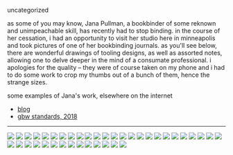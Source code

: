 uncategorized

as some of you may know, Jana Pullman, a bookbinder of some reknown and unimpeachable skill, has recently had to stop binding. in the course of her cessation, i had an opportunity to visit her studio here in minneapolis and took pictures of one of her bookbinding journals. as you'll see below, there are wonderful drawings of tooling designs, as well as assorted notes, allowing one to delve deeper in the mind of a consumate professional. i apologies for the quality – they were of course taken on my phone and i had to do some work to crop my thumbs out of a bunch of them, hence the strange sizes.

some examples of Jana's work, elsewhere on the internet

- [blog](https://aboutthebinding.blogspot.com/)
- [<abbr>gbw</abbr> standards, 2018](https://vimeo.com/ondemand/18gbw1)

----

<picture>
  <source srcset='/images/jana-pullman-journal/1.avif' type='image/avif'/>
  <source srcset='/images/jana-pullman-journal/1.jxl' type='image/jxl'/>
  <source srcset='/images/jana-pullman-journal/1.webp' type='image/webp'/>
  <img src='/images/jana-pullman-journal/1.jpg' loading='lazy'/>
</picture>
<picture>
  <source srcset='/images/jana-pullman-journal/2.avif' type='image/avif'/>
  <source srcset='/images/jana-pullman-journal/2.jxl' type='image/jxl'/>
  <source srcset='/images/jana-pullman-journal/2.webp' type='image/webp'/>
  <img src='/images/jana-pullman-journal/2.jpg' loading='lazy'/>
</picture>
<picture>
  <source srcset='/images/jana-pullman-journal/3.avif' type='image/avif'/>
  <source srcset='/images/jana-pullman-journal/3.jxl' type='image/jxl'/>
  <source srcset='/images/jana-pullman-journal/3.webp' type='image/webp'/>
  <img src='/images/jana-pullman-journal/3.jpg' loading='lazy'/>
</picture>
<picture>
  <source srcset='/images/jana-pullman-journal/4.avif' type='image/avif'/>
  <source srcset='/images/jana-pullman-journal/4.jxl' type='image/jxl'/>
  <source srcset='/images/jana-pullman-journal/4.webp' type='image/webp'/>
  <img src='/images/jana-pullman-journal/4.jpg' loading='lazy'/>
</picture>
<picture>
  <source srcset='/images/jana-pullman-journal/5.avif' type='image/avif'/>
  <source srcset='/images/jana-pullman-journal/5.jxl' type='image/jxl'/>
  <source srcset='/images/jana-pullman-journal/5.webp' type='image/webp'/>
  <img src='/images/jana-pullman-journal/5.jpg' loading='lazy'/>
</picture>
<picture>
  <source srcset='/images/jana-pullman-journal/6.avif' type='image/avif'/>
  <source srcset='/images/jana-pullman-journal/6.jxl' type='image/jxl'/>
  <source srcset='/images/jana-pullman-journal/6.webp' type='image/webp'/>
  <img src='/images/jana-pullman-journal/6.jpg' loading='lazy'/>
</picture>
<picture>
  <source srcset='/images/jana-pullman-journal/7.avif' type='image/avif'/>
  <source srcset='/images/jana-pullman-journal/7.jxl' type='image/jxl'/>
  <source srcset='/images/jana-pullman-journal/7.webp' type='image/webp'/>
  <img src='/images/jana-pullman-journal/7.jpg' loading='lazy'/>
</picture>
<picture>
  <source srcset='/images/jana-pullman-journal/8.avif' type='image/avif'/>
  <source srcset='/images/jana-pullman-journal/8.jxl' type='image/jxl'/>
  <source srcset='/images/jana-pullman-journal/8.webp' type='image/webp'/>
  <img src='/images/jana-pullman-journal/8.jpg' loading='lazy'/>
</picture>
<picture>
  <source srcset='/images/jana-pullman-journal/9.avif' type='image/avif'/>
  <source srcset='/images/jana-pullman-journal/9.jxl' type='image/jxl'/>
  <source srcset='/images/jana-pullman-journal/9.webp' type='image/webp'/>
  <img src='/images/jana-pullman-journal/9.jpg' loading='lazy'/>
</picture>
<picture>
  <source srcset='/images/jana-pullman-journal/10.avif' type='image/avif'/>
  <source srcset='/images/jana-pullman-journal/10.jxl' type='image/jxl'/>
  <source srcset='/images/jana-pullman-journal/10.webp' type='image/webp'/>
  <img src='/images/jana-pullman-journal/10.jpg' loading='lazy'/>
</picture>
<picture>
  <source srcset='/images/jana-pullman-journal/11.avif' type='image/avif'/>
  <source srcset='/images/jana-pullman-journal/11.jxl' type='image/jxl'/>
  <source srcset='/images/jana-pullman-journal/11.webp' type='image/webp'/>
  <img src='/images/jana-pullman-journal/11.jpg' loading='lazy'/>
</picture>
<picture>
  <source srcset='/images/jana-pullman-journal/12.avif' type='image/avif'/>
  <source srcset='/images/jana-pullman-journal/12.jxl' type='image/jxl'/>
  <source srcset='/images/jana-pullman-journal/12.webp' type='image/webp'/>
  <img src='/images/jana-pullman-journal/12.jpg' loading='lazy'/>
</picture>
<picture>
  <source srcset='/images/jana-pullman-journal/13.avif' type='image/avif'/>
  <source srcset='/images/jana-pullman-journal/13.jxl' type='image/jxl'/>
  <source srcset='/images/jana-pullman-journal/13.webp' type='image/webp'/>
  <img src='/images/jana-pullman-journal/13.jpg' loading='lazy'/>
</picture>
<picture>
  <source srcset='/images/jana-pullman-journal/14.avif' type='image/avif'/>
  <source srcset='/images/jana-pullman-journal/14.jxl' type='image/jxl'/>
  <source srcset='/images/jana-pullman-journal/14.webp' type='image/webp'/>
  <img src='/images/jana-pullman-journal/14.jpg' loading='lazy'/>
</picture>
<picture>
  <source srcset='/images/jana-pullman-journal/15.avif' type='image/avif'/>
  <source srcset='/images/jana-pullman-journal/15.jxl' type='image/jxl'/>
  <source srcset='/images/jana-pullman-journal/15.webp' type='image/webp'/>
  <img src='/images/jana-pullman-journal/15.jpg' loading='lazy'/>
</picture>
<picture>
  <source srcset='/images/jana-pullman-journal/16.avif' type='image/avif'/>
  <source srcset='/images/jana-pullman-journal/16.jxl' type='image/jxl'/>
  <source srcset='/images/jana-pullman-journal/16.webp' type='image/webp'/>
  <img src='/images/jana-pullman-journal/16.jpg' loading='lazy'/>
</picture>
<picture>
  <source srcset='/images/jana-pullman-journal/17.avif' type='image/avif'/>
  <source srcset='/images/jana-pullman-journal/17.jxl' type='image/jxl'/>
  <source srcset='/images/jana-pullman-journal/17.webp' type='image/webp'/>
  <img src='/images/jana-pullman-journal/17.jpg' loading='lazy'/>
</picture>
<picture>
  <source srcset='/images/jana-pullman-journal/18.avif' type='image/avif'/>
  <source srcset='/images/jana-pullman-journal/18.jxl' type='image/jxl'/>
  <source srcset='/images/jana-pullman-journal/18.webp' type='image/webp'/>
  <img src='/images/jana-pullman-journal/18.jpg' loading='lazy'/>
</picture>
<picture>
  <source srcset='/images/jana-pullman-journal/19.avif' type='image/avif'/>
  <source srcset='/images/jana-pullman-journal/19.jxl' type='image/jxl'/>
  <source srcset='/images/jana-pullman-journal/19.webp' type='image/webp'/>
  <img src='/images/jana-pullman-journal/19.jpg' loading='lazy'/>
</picture>
<picture>
  <source srcset='/images/jana-pullman-journal/20.avif' type='image/avif'/>
  <source srcset='/images/jana-pullman-journal/20.jxl' type='image/jxl'/>
  <source srcset='/images/jana-pullman-journal/20.webp' type='image/webp'/>
  <img src='/images/jana-pullman-journal/20.jpg' loading='lazy'/>
</picture>
<picture>
  <source srcset='/images/jana-pullman-journal/21.avif' type='image/avif'/>
  <source srcset='/images/jana-pullman-journal/21.jxl' type='image/jxl'/>
  <source srcset='/images/jana-pullman-journal/21.webp' type='image/webp'/>
  <img src='/images/jana-pullman-journal/21.jpg' loading='lazy'/>
</picture>
<picture>
  <source srcset='/images/jana-pullman-journal/22.avif' type='image/avif'/>
  <source srcset='/images/jana-pullman-journal/22.jxl' type='image/jxl'/>
  <source srcset='/images/jana-pullman-journal/22.webp' type='image/webp'/>
  <img src='/images/jana-pullman-journal/22.jpg' loading='lazy'/>
</picture>
<picture>
  <source srcset='/images/jana-pullman-journal/23.avif' type='image/avif'/>
  <source srcset='/images/jana-pullman-journal/23.jxl' type='image/jxl'/>
  <source srcset='/images/jana-pullman-journal/23.webp' type='image/webp'/>
  <img src='/images/jana-pullman-journal/23.jpg' loading='lazy'/>
</picture>
<picture>
  <source srcset='/images/jana-pullman-journal/24.avif' type='image/avif'/>
  <source srcset='/images/jana-pullman-journal/24.jxl' type='image/jxl'/>
  <source srcset='/images/jana-pullman-journal/24.webp' type='image/webp'/>
  <img src='/images/jana-pullman-journal/24.jpg' loading='lazy'/>
</picture>
<picture>
  <source srcset='/images/jana-pullman-journal/25.avif' type='image/avif'/>
  <source srcset='/images/jana-pullman-journal/25.jxl' type='image/jxl'/>
  <source srcset='/images/jana-pullman-journal/25.webp' type='image/webp'/>
  <img src='/images/jana-pullman-journal/25.jpg' loading='lazy'/>
</picture>
<picture>
  <source srcset='/images/jana-pullman-journal/26.avif' type='image/avif'/>
  <source srcset='/images/jana-pullman-journal/26.jxl' type='image/jxl'/>
  <source srcset='/images/jana-pullman-journal/26.webp' type='image/webp'/>
  <img src='/images/jana-pullman-journal/26.jpg' loading='lazy'/>
</picture>
<picture>
  <source srcset='/images/jana-pullman-journal/27.avif' type='image/avif'/>
  <source srcset='/images/jana-pullman-journal/27.jxl' type='image/jxl'/>
  <source srcset='/images/jana-pullman-journal/27.webp' type='image/webp'/>
  <img src='/images/jana-pullman-journal/27.jpg' loading='lazy'/>
</picture>
<picture>
  <source srcset='/images/jana-pullman-journal/28.avif' type='image/avif'/>
  <source srcset='/images/jana-pullman-journal/28.jxl' type='image/jxl'/>
  <source srcset='/images/jana-pullman-journal/28.webp' type='image/webp'/>
  <img src='/images/jana-pullman-journal/28.jpg' loading='lazy'/>
</picture>
<picture>
  <source srcset='/images/jana-pullman-journal/29.avif' type='image/avif'/>
  <source srcset='/images/jana-pullman-journal/29.jxl' type='image/jxl'/>
  <source srcset='/images/jana-pullman-journal/29.webp' type='image/webp'/>
  <img src='/images/jana-pullman-journal/29.jpg' loading='lazy'/>
</picture>
<picture>
  <source srcset='/images/jana-pullman-journal/30.avif' type='image/avif'/>
  <source srcset='/images/jana-pullman-journal/30.jxl' type='image/jxl'/>
  <source srcset='/images/jana-pullman-journal/30.webp' type='image/webp'/>
  <img src='/images/jana-pullman-journal/30.jpg' loading='lazy'/>
</picture>
<picture>
  <source srcset='/images/jana-pullman-journal/31.avif' type='image/avif'/>
  <source srcset='/images/jana-pullman-journal/31.jxl' type='image/jxl'/>
  <source srcset='/images/jana-pullman-journal/31.webp' type='image/webp'/>
  <img src='/images/jana-pullman-journal/31.jpg' loading='lazy'/>
</picture>
<picture>
  <source srcset='/images/jana-pullman-journal/32.avif' type='image/avif'/>
  <source srcset='/images/jana-pullman-journal/32.jxl' type='image/jxl'/>
  <source srcset='/images/jana-pullman-journal/32.webp' type='image/webp'/>
  <img src='/images/jana-pullman-journal/32.jpg' loading='lazy'/>
</picture>
<picture>
  <source srcset='/images/jana-pullman-journal/33.avif' type='image/avif'/>
  <source srcset='/images/jana-pullman-journal/33.jxl' type='image/jxl'/>
  <source srcset='/images/jana-pullman-journal/33.webp' type='image/webp'/>
  <img src='/images/jana-pullman-journal/33.jpg' loading='lazy'/>
</picture>
<picture>
  <source srcset='/images/jana-pullman-journal/34.avif' type='image/avif'/>
  <source srcset='/images/jana-pullman-journal/34.jxl' type='image/jxl'/>
  <source srcset='/images/jana-pullman-journal/34.webp' type='image/webp'/>
  <img src='/images/jana-pullman-journal/34.jpg' loading='lazy'/>
</picture>
<picture>
  <source srcset='/images/jana-pullman-journal/35.avif' type='image/avif'/>
  <source srcset='/images/jana-pullman-journal/35.jxl' type='image/jxl'/>
  <source srcset='/images/jana-pullman-journal/35.webp' type='image/webp'/>
  <img src='/images/jana-pullman-journal/35.jpg' loading='lazy'/>
</picture>
<picture>
  <source srcset='/images/jana-pullman-journal/36.avif' type='image/avif'/>
  <source srcset='/images/jana-pullman-journal/36.jxl' type='image/jxl'/>
  <source srcset='/images/jana-pullman-journal/36.webp' type='image/webp'/>
  <img src='/images/jana-pullman-journal/36.jpg' loading='lazy'/>
</picture>
<picture>
  <source srcset='/images/jana-pullman-journal/37.avif' type='image/avif'/>
  <source srcset='/images/jana-pullman-journal/37.jxl' type='image/jxl'/>
  <source srcset='/images/jana-pullman-journal/37.webp' type='image/webp'/>
  <img src='/images/jana-pullman-journal/37.jpg' loading='lazy'/>
</picture>
<picture>
  <source srcset='/images/jana-pullman-journal/38.avif' type='image/avif'/>
  <source srcset='/images/jana-pullman-journal/38.jxl' type='image/jxl'/>
  <source srcset='/images/jana-pullman-journal/38.webp' type='image/webp'/>
  <img src='/images/jana-pullman-journal/38.jpg' loading='lazy'/>
</picture>
<picture>
  <source srcset='/images/jana-pullman-journal/39.avif' type='image/avif'/>
  <source srcset='/images/jana-pullman-journal/39.jxl' type='image/jxl'/>
  <source srcset='/images/jana-pullman-journal/39.webp' type='image/webp'/>
  <img src='/images/jana-pullman-journal/39.jpg' loading='lazy'/>
</picture>
